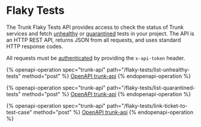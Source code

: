 # Flaky Tests

The Trunk Flaky Tests API provides access to check the status of Trunk services and fetch [unhealthy](../../flaky-tests/detection.md) or [quarantined](../../flaky-tests/quarantining.md) tests in your project. The API is an HTTP REST API, returns JSON from all requests, and uses standard HTTP response codes.

All requests must be [authenticated](./#authentication) by providing the `x-api-token` header.

{% openapi-operation spec="trunk-api" path="/flaky-tests/list-unhealthy-tests" method="post" %}
[OpenAPI trunk-api](https://static.trunk.io/docs/openapi.json)
{% endopenapi-operation %}

{% openapi-operation spec="trunk-api" path="/flaky-tests/list-quarantined-tests" method="post" %}
[OpenAPI trunk-api](https://static.trunk.io/docs/openapi.json)
{% endopenapi-operation %}

{% openapi-operation spec="trunk-api" path="/flaky-tests/link-ticket-to-test-case" method="post" %}
[OpenAPI trunk-api](https://static.trunk.io/docs/openapi.json)
{% endopenapi-operation %}
